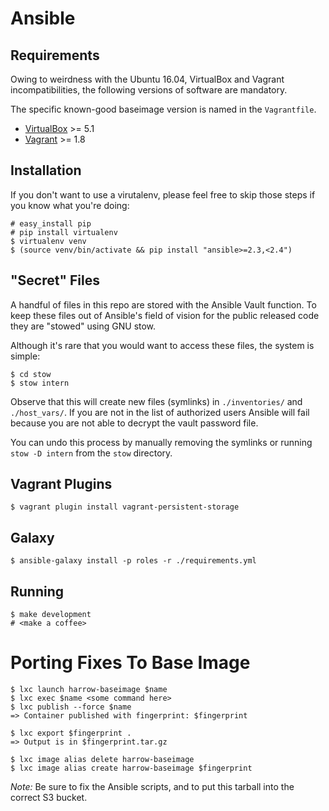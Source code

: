 # Ansible

## Requirements

Owing to weirdness with the Ubuntu 16.04, VirtualBox and Vagrant
incompatibilities, the following versions of software are mandatory.

The specific known-good baseimage version is named in the `Vagrantfile`.

  - [VirtualBox](https://www.virtualbox.org/wiki/Downloads) >= 5.1
  - [Vagrant](https://www.vagrantup.com/downloads.html) >= 1.8

## Installation

If you don't want to use a virutalenv, please feel free to skip those steps if
you know what you're doing:

    # easy_install pip
    # pip install virtualenv
    $ virtualenv venv
    $ (source venv/bin/activate && pip install "ansible>=2.3,<2.4")

## "Secret" Files

A handful of files in this repo are stored with the Ansible Vault function. To
keep these files out of Ansible's field of vision for the public released code
they are "stowed" using GNU stow.

Although it's rare that you would want to access these files, the system is simple:


    $ cd stow
    $ stow intern

Observe that this will create new files (symlinks) in `./inventories/` and
`./host_vars/`. If you are not in the list of authorized users Ansible will
fail because you are not able to decrypt the vault password file.

You can undo this process by manually removing the symlinks or running `stow -D
intern` from the `stow` directory.

## Vagrant Plugins

    $ vagrant plugin install vagrant-persistent-storage

## Galaxy

    $ ansible-galaxy install -p roles -r ./requirements.yml

## Running

    $ make development
    # <make a coffee>

# Porting Fixes To Base Image


    $ lxc launch harrow-baseimage $name
    $ lxc exec $name <some command here>
    $ lxc publish --force $name
    => Container published with fingerprint: $fingerprint

    $ lxc export $fingerprint .
    => Output is in $fingerprint.tar.gz

    $ lxc image alias delete harrow-baseimage
    $ lxc image alias create harrow-baseimage $fingerprint


*Note:* Be sure to fix the Ansible scripts, and to put this tarball into the
correct S3 bucket.

